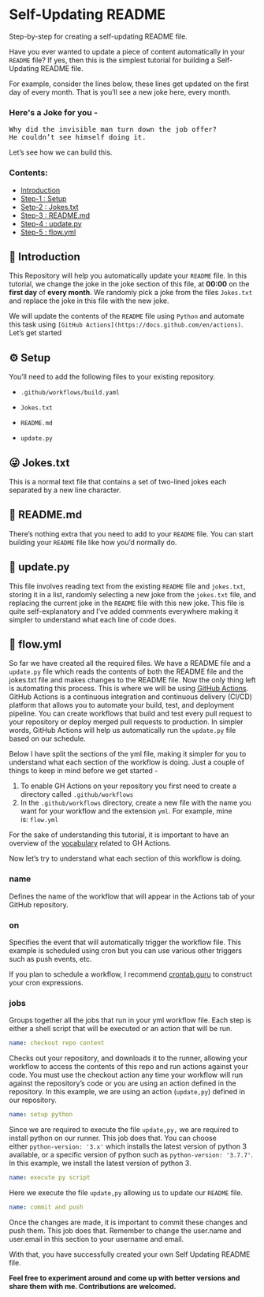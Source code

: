 # Self-Updating README

Step-by-step for creating a self-updating README file.

Have you ever wanted to update a piece of content automatically in your `README` file? If yes, then this is the simplest tutorial for building a Self-Updating README file. 

For example, consider the lines below, these lines get updated on the first day of every month. That is you’ll see a new joke here, every month. 

### Here's a Joke for you -

<pre>Why did the invisible man turn down the job offer?
He couldn’t see himself doing it.
</pre></pre></pre></pre></pre></pre></pre></pre></pre></pre></pre></pre></pre></pre></pre></pre></pre></pre></pre></pre></pre></pre></pre></pre></pre></pre></pre></pre></pre></pre></pre></pre></pre></pre></pre></pre></pre></pre></pre></pre></pre></pre></pre></pre></pre></pre></pre></pre></pre></pre></pre></pre></pre></pre></pre></pre></pre></pre></pre></pre></pre></pre></pre></pre></pre></pre></pre></pre></pre></pre></pre></pre></pre></pre></pre></pre></pre></pre></pre></pre></pre></pre></pre></pre></pre></pre></pre></pre></pre></pre></pre></pre></pre></pre></pre></pre></pre></pre></pre></pre></pre></pre></pre></pre></pre></pre></pre></pre></pre></pre></pre></pre></pre></pre></pre></pre></pre></pre></pre></pre></pre></pre></pre></pre></pre></pre></pre></pre></pre></pre></pre></pre></pre></pre></pre></pre></pre></pre></pre></pre></pre></pre></pre></pre></pre></pre></pre></pre></pre></pre></pre></pre></pre></pre></pre></pre></pre></pre></pre></pre></pre></pre></pre></pre></pre></pre></pre></pre></pre></pre></pre></pre></pre></pre></pre></pre></pre></pre></pre></pre></pre></pre></pre></pre></pre></pre></pre></pre></pre></pre></pre></pre></pre></pre></pre></pre></pre></pre></pre></pre></pre></pre></pre></pre></pre></pre></pre></pre></pre></pre></pre></pre></pre></pre></pre></pre></pre></pre></pre></pre></pre></pre></pre></pre></pre></pre></pre></pre></pre></pre></pre></pre></pre></pre></pre></pre></pre></pre></pre></pre></pre></pre></pre></pre></pre></pre></pre></pre></pre></pre></pre></pre></pre></pre></pre></pre></pre></pre></pre></pre></pre></pre></pre></pre></pre></pre></pre></pre></pre></pre></pre></pre></pre></pre></pre></pre></pre></pre></pre></pre></pre></pre></pre></pre></pre></pre></pre></pre></pre></pre></pre></pre></pre></pre></pre></pre></pre></pre></pre></pre></pre></pre></pre></pre></pre></pre></pre></pre></pre></pre></pre></pre></pre></pre></pre></pre></pre></pre></pre></pre></pre></pre></pre></pre></pre></pre></pre></pre></pre></pre></pre></pre></pre></pre></pre></pre></pre></pre></pre></pre></pre></pre></pre></pre></pre></pre></pre></pre></pre></pre></pre></pre></pre></pre></pre></pre></pre></pre></pre></pre></pre></pre></pre></pre></pre></pre></pre></pre></pre></pre></pre></pre></pre></pre></pre></pre></pre></pre></pre></pre></pre></pre></pre></pre></pre></pre></pre></pre></pre></pre></pre></pre></pre></pre></pre></pre></pre></pre></pre></pre></pre></pre></pre></pre></pre></pre></pre></pre></pre></pre></pre></pre></pre></pre></pre></pre></pre></pre></pre></pre></pre></pre></pre></pre></pre></pre></pre></pre></pre></pre></pre></pre></pre></pre></pre></pre></pre></pre></pre></pre></pre></pre></pre></pre></pre></pre></pre></pre></pre></pre></pre></pre></pre></pre></pre></pre></pre></pre></pre></pre></pre></pre></pre></pre></pre></pre></pre></pre></pre></pre></pre></pre></pre></pre></pre></pre></pre></pre></pre></pre></pre></pre></pre></pre></pre></pre></pre></pre></pre></pre></pre></pre></pre></pre></pre></pre></pre></pre></pre></pre></pre></pre></pre></pre></pre></pre></pre></pre></pre></pre></pre></pre></pre></pre></pre></pre></pre></pre></pre></pre></pre></pre></pre></pre></pre></pre></pre></pre></pre></pre></pre></pre></pre></pre></pre></pre></pre></pre></pre></pre></pre></pre></pre></pre></pre></pre></pre></pre></pre></pre></pre></pre></pre></pre></pre></pre></pre></pre></pre></pre></pre></pre></pre></pre></pre></pre></pre></pre></pre></pre></pre></pre></pre></pre></pre></pre></pre></pre></pre></pre></pre></pre></pre></pre></pre></pre></pre></pre></pre></pre></pre></pre></pre></pre></pre></pre></pre></pre></pre></pre></pre></pre></pre></pre></pre></pre></pre></pre></pre></pre></pre></pre></pre></pre></pre></pre></pre></pre></pre></pre></pre></pre></pre></pre></pre></pre></pre></pre></pre></pre></pre></pre></pre></pre></pre></pre></pre></pre></pre></pre></pre></pre></pre></pre></pre></pre></pre></pre></pre></pre></pre></pre></pre></pre></pre></pre></pre></pre></pre></pre></pre></pre></pre></pre></pre></pre></pre></pre></pre></pre></pre></pre></pre></pre></pre></pre></pre></pre></pre></pre></pre></pre></pre></pre></pre></pre></pre></pre></pre></pre></pre></pre></pre></pre></pre></pre></pre></pre></pre></pre></pre></pre></pre></pre></pre></pre></pre></pre></pre></pre></pre></pre></pre></pre></pre></pre></pre></pre></pre></pre></pre></pre></pre></pre></pre></pre></pre></pre></pre></pre></pre></pre></pre></pre></pre></pre></pre></pre></pre></pre></pre></pre></pre></pre></pre></pre></pre></pre></pre></pre></pre></pre></pre></pre></pre></pre></pre></pre></pre></pre></pre></pre></pre></pre></pre></pre></pre></pre></pre></pre></pre></pre></pre></pre></pre></pre></pre></pre></pre></pre></pre></pre></pre></pre></pre></pre></pre></pre></pre></pre></pre></pre></pre></pre></pre></pre></pre></pre></pre></pre></pre></pre></pre></pre></pre></pre></pre></pre></pre></pre></pre></pre></pre></pre></pre></pre></pre></pre></pre></pre></pre></pre></pre></pre></pre></pre></pre></pre></pre></pre></pre></pre></pre></pre></pre></pre></pre></pre></pre></pre></pre></pre></pre></pre></pre></pre></pre></pre></pre></pre></pre></pre></pre></pre></pre></pre></pre></pre></pre></pre></pre></pre></pre></pre></pre></pre></pre></pre></pre></pre></pre></pre></pre></pre></pre></pre></pre></pre></pre></pre></pre></pre></pre></pre></pre></pre></pre></pre></pre></pre></pre></pre></pre></pre></pre></pre></pre></pre></pre></pre></pre></pre></pre></pre></pre></pre></pre></pre></pre></pre></pre></pre></pre></pre></pre></pre></pre></pre></pre></pre></pre></pre></pre></pre></pre></pre></pre></pre></pre></pre></pre></pre></pre></pre></pre></pre></pre></pre></pre></pre></pre></pre></pre></pre></pre></pre></pre></pre></pre></pre></pre></pre></pre></pre></pre></pre></pre></pre></pre></pre></pre></pre></pre></pre></pre></pre></pre></pre></pre></pre></pre></pre></pre></pre></pre></pre></pre></pre></pre></pre></pre></pre></pre></pre></pre></pre></pre></pre></pre></pre></pre></pre></pre></pre></pre></pre></pre></pre></pre></pre></pre></pre></pre></pre></pre></pre></pre></pre></pre></pre></pre></pre></pre></pre></pre></pre></pre></pre></pre></pre></pre></pre></pre></pre></pre></pre></pre></pre></pre></pre></pre></pre></pre></pre></pre></pre></pre></pre></pre></pre></pre></pre></pre></pre></pre></pre></pre></pre></pre></pre></pre></pre></pre></pre></pre></pre></pre></pre></pre></pre></pre></pre></pre></pre></pre></pre></pre></pre></pre></pre></pre></pre></pre></pre></pre></pre></pre></pre></pre></pre></pre></pre></pre></pre></pre></pre></pre></pre></pre></pre></pre></pre></pre></pre></pre></pre></pre></pre></pre></pre></pre></pre></pre></pre></pre></pre></pre></pre></pre></pre></pre></pre></pre></pre></pre></pre></pre></pre></pre></pre></pre></pre></pre></pre></pre></pre></pre></pre></pre></pre></pre></pre></pre></pre></pre></pre></pre></pre></pre></pre></pre></pre></pre></pre></pre></pre></pre></pre></pre></pre></pre></pre></pre></pre></pre></pre></pre></pre></pre></pre></pre></pre></pre></pre></pre></pre></pre></pre></pre></pre></pre></pre></pre></pre></pre></pre></pre></pre></pre></pre></pre></pre></pre></pre></pre></pre></pre></pre></pre></pre></pre></pre></pre></pre></pre></pre></pre></pre></pre></pre></pre></pre></pre></pre></pre></pre></pre></pre></pre></pre></pre></pre></pre></pre></pre></pre></pre></pre></pre></pre></pre></pre></pre></pre></pre></pre></pre></pre></pre></pre></pre></pre></pre></pre></pre></pre></pre></pre></pre></pre></pre></pre></pre></pre></pre></pre></pre></pre></pre></pre></pre></pre></pre></pre></pre></pre></pre></pre></pre></pre></pre></pre></pre></pre></pre></pre></pre></pre></pre></pre></pre></pre></pre></pre></pre></pre></pre></pre></pre></pre></pre></pre></pre></pre></pre></pre></pre></pre></pre></pre></pre></pre></pre></pre></pre></pre></pre></pre></pre></pre></pre></pre></pre></pre></pre></pre></pre></pre></pre></pre></pre></pre></pre></pre></pre></pre></pre></pre></pre></pre></pre></pre></pre></pre></pre></pre></pre></pre></pre></pre></pre></pre></pre></pre></pre></pre></pre></pre></pre></pre></pre></pre></pre></pre></pre></pre></pre></pre></pre></pre></pre></pre></pre></pre></pre></pre></pre></pre></pre></pre></pre></pre></pre></pre></pre></pre></pre></pre></pre></pre></pre></pre></pre></pre></pre></pre></pre></pre></pre></pre></pre></pre></pre></pre></pre></pre></pre></pre></pre></pre></pre></pre></pre></pre></pre></pre></pre></pre></pre></pre></pre></pre></pre></pre></pre></pre></pre></pre></pre></pre></pre></pre></pre></pre></pre></pre></pre></pre></pre></pre></pre></pre></pre></pre></pre></pre></pre></pre></pre></pre></pre></pre></pre></pre></pre></pre></pre></pre></pre></pre></pre></pre></pre></pre></pre></pre></pre></pre></pre></pre></pre></pre></pre></pre></pre></pre></pre></pre></pre></pre></pre></pre></pre></pre></pre></pre></pre></pre></pre></pre></pre></pre></pre></pre></pre></pre></pre></pre></pre></pre></pre></pre>
Let’s see how we can build this.

### Contents:

- [Introduction](#introduction)
- [Step-1 : Setup](#setup)
- [Setp-2 : Jokes.txt](#jokes)
- [Step-3 : README.md](#readmeheading)
- [Step-4 : update.py](#update)
- [Step-5 : flow.yml](#flow)

<h2 id = "introduction">📕 Introduction</h2>

This Repository will help you automatically update your `README` file. In this tutorial, we change the joke in the joke section of this file, at **00:00** on the **first day** of **every month**. We randomly pick a joke from the files `Jokes.txt` and replace the joke in this file with the new joke.

We will update the contents of the `README` file using `Python` and automate this task using `[GitHub Actions](https://docs.github.com/en/actions)`. Let’s get started

<h2 id = "setup">⚙ Setup</h2>

You’ll need to add the following files to your existing repository. 

- `.github/workflows/build.yaml`

- `Jokes.txt`

- `README.md`

- `update.py`


<h2 id = "jokes">😜 Jokes.txt</h2>

This is a normal text file that contains a set of two-lined jokes each separated by a new line character. 

<h2 id = "readmeheading">📘 README.md</h2>

There’s nothing extra that you need to add to your `README` file. You can start building your `README` file like how you’d normally do. 

<h2 id = "update">🐍 update.py</h2>

This file involves reading text from the existing `README` file and `jokes.txt`, storing it in a list, randomly selecting a new joke from the `jokes.txt` file, and replacing the current joke in the `README` file with this new joke. This file is quite self-explanatory and I’ve added comments everywhere making it simpler to understand what each line of code does. 

<h2 id = "flow">🔄 flow.yml</h2>

So far we have created all the required files. We have a README file and a `update.py` file which reads the contents of both the README file and the jokes.txt file and makes changes to the README file. Now the only thing left is automating this process. This is where we will be using [GitHub Actions](https://docs.github.com/en/actions).  GitHub Actions is a continuous integration and continuous delivery (CI/CD) platform that allows you to automate your build, test, and deployment pipeline. You can create workflows that build and test every pull request to your repository or deploy merged pull requests to production. In simpler words, GitHub Actions will help us automatically run the `update.py` file based on our schedule. 

Below I have split the sections of the yml file, making it simpler for you to understand what each section of the workflow is doing. Just a couple of things to keep in mind before we get started -

1. To enable GH Actions on your repository you first need to create a directory called `.github/workflows`
2. In the `.github/workflows` directory, create a new file with the name you want for your workflow and the extension `yml`. For example, mine is: `flow.yml`

For the sake of understanding this tutorial, it is important to have an overview of the [vocabulary](https://docs.github.com/en/actions/learn-github-actions/understanding-github-actions) related to GH Actions.

Now let’s try to understand what each section of this workflow is doing.

### name

Defines the name of the workflow that will appear in the Actions tab of your GitHub repository.

### on

Specifies the event that will automatically trigger the workflow file. This example is scheduled using cron but you can use various other triggers such as push events, etc.

If you plan to schedule a workflow, I recommend [crontab.guru](http://crontab.guru) to construct your cron expressions.

### jobs

Groups together all the jobs that run in your yml workflow file. Each step is either a shell script that will be executed or an action that will be run. 

```yaml
name: checkout repo content
```

Checks out your repository, and downloads it to the runner, allowing your workflow to access the contents of this repo and run actions against your code. You must use the checkout action any time your workflow will run against the repository’s code or you are using an action defined in the repository. In this example, we are using an action (`update,py`) defined in our repository.

```yaml
name: setup python
```

Since we are required to execute the file `update,py,` we are required to install python on our runner. This job does that. You can choose either `python-version: '3.x'` which installs the latest version of python 3 available, or a specific version of python such as `python-version: '3.7.7'`. In this example, we install the latest version of python 3. 

```yaml
name: execute py script
```

Here we execute the file `update,py` allowing us to update our `README` file.

```yaml
name: commit and push
```

Once the changes are made, it is important to commit these changes and push them. This job does that. Remember to change the user.name and user.email in this section to your username and email.

With that, you have successfully created your own Self Updating README file. 

**Feel free to experiment around and come up with better versions and share them with me. Contributions are welcomed.**
